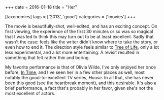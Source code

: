 +++
date = 2016-01-18
title = "Her"

[taxonomies]
tags = ['2013', 'good']
categories = ['movies']
+++

The movie is beautifully-shot, well-edited, and has an exciting concept.
On first viewing, the experience of the first 30 minutes or so was so
magical that I was led to think this may turn out to be at least
excellent. Sadly that wasn\'t the case: feels like the writer didn\'t
know where to take the story, or even how to end it. The direction style
feels similar to [Tree of Life], only a lot less experimental, and a lot
more entertaining. A revisit resulted in something that felt rather thin
and boring.

My favorite performance is that of Olivia Wilde. I\'ve only enjoyed her
once before, [In Time], and I\'ve seen her in a few other places as
well, most notably the good-to-excellent TV series, *House*. In all
that, she has never been this good (see the heartbreak moment), and this
desirable. It\'s also a brief performance, a fact that\'s probably in
her favor, given she\'s not the most excellent of actors.

  [Tree of Life]: http://movies.tshepang.net/tree-of-life-2011
  [In Time]: http://movies.tshepang.net/in-time-2011
